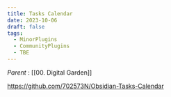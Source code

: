 ```yaml
---
title: Tasks Calendar
date: 2023-10-06
draft: false
tags:
  - MinorPlugins
  - CommunityPlugins
  - TBE
---
```

*Parent* : [[00. Digital Garden]]

https://github.com/702573N/Obsidian-Tasks-Calendar